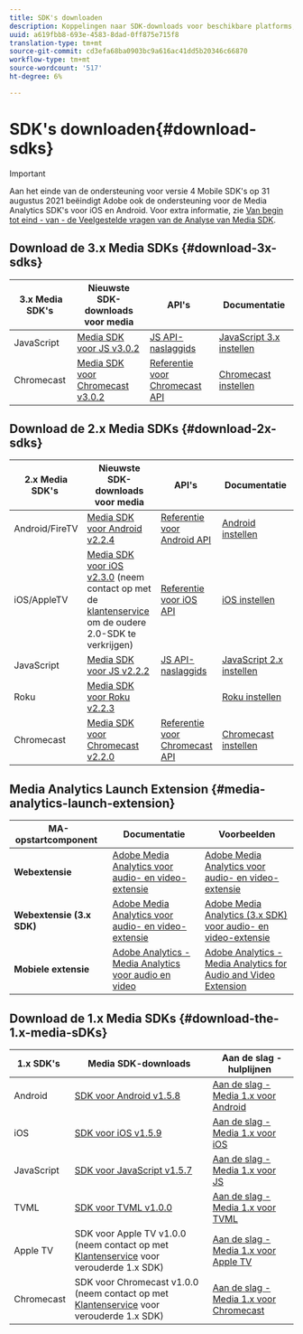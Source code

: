 ```yaml
---
title: SDK's downloaden
description: Koppelingen naar SDK-downloads voor beschikbare platforms, zoals Android, iOS, JavaScript, Chromecast en Roku.
uuid: a619fbb8-693e-4583-8dad-0ff875e715f8
translation-type: tm+mt
source-git-commit: cd3efa68ba0903bc9a616ac41dd5b20346c66870
workflow-type: tm+mt
source-wordcount: '517'
ht-degree: 6%

---
```



# SDK&#39;s downloaden{#download-sdks}

>[!IMPORTANT]
>
>Aan het einde van de ondersteuning voor versie 4 Mobile SDK&#39;s op 31 augustus 2021 beëindigt Adobe ook de ondersteuning voor de Media Analytics SDK&#39;s voor iOS en Android.  Voor extra informatie, zie [Van begin tot eind - van - de Veelgestelde vragen van de Analyse van Media SDK](/help/sdk-implement/end-of-support-faqs.md).


## Download de 3.x Media SDKs {#download-3x-sdks}

| 3.x Media SDK&#39;s  | Nieuwste SDK-downloads voor media |  API&#39;s   |  Documentatie  |
| --- | --- | --- | --- |
| JavaScript | [Media SDK voor JS v3.0.2](https://github.com/Adobe-Marketing-Cloud/media-sdks/releases/tag/js-v3.0.2) | [JS API-naslaggids](https://adobe-marketing-cloud.github.io/media-sdks/reference/javascript_3x/index.html) | [JavaScript 3.x instellen](/help/sdk-implement/setup/setup-javascript/set-up-js-3.md) |
| Chromecast | [Media SDK voor Chromecast v3.0.2](https://github.com/Adobe-Marketing-Cloud/media-sdks/releases/tag/chromecast-v3.0.2) | [Referentie voor Chromecast API](https://adobe-marketing-cloud.github.io/media-sdks/reference/chromecast/) | [Chromecast instellen](/help/sdk-implement/setup/set-up-chromecast.md) |


## Download de 2.x Media SDKs {#download-2x-sdks}

| 2.x Media SDK&#39;s  | Nieuwste SDK-downloads voor media |  API&#39;s   |  Documentatie  |
| --- | --- | --- | --- |
| Android/FireTV | [Media SDK voor Android v2.2.4](https://github.com/Adobe-Marketing-Cloud/media-sdks/releases/tag/android-v2.2.4) | [Referentie voor Android API](https://adobe-marketing-cloud.github.io/media-sdks/reference/android/) | [Android instellen](/help/sdk-implement/setup/set-up-android.md) |
| iOS/AppleTV | [Media SDK voor iOS v2.3.0](https://github.com/Adobe-Marketing-Cloud/media-sdks/releases/tag/ios-v2.3.0)  (neem contact op met de  [klantenservice  ](https://helpx.adobe.com/marketing-cloud/contact-support.html) om de oudere 2.0-SDK te verkrijgen) | [Referentie voor iOS API](https://adobe-marketing-cloud.github.io/media-sdks/reference/ios/) | [iOS instellen](/help/sdk-implement/setup/set-up-ios.md) |
| JavaScript | [Media SDK voor JS v2.2.2](https://github.com/Adobe-Marketing-Cloud/media-sdks/releases/tag/js-v2.2.2) | [JS API-naslaggids](https://adobe-marketing-cloud.github.io/media-sdks/reference/javascript/) | [JavaScript 2.x instellen](/help/sdk-implement/setup/setup-javascript/set-up-js-2.md) |
| Roku | [Media SDK voor Roku v2.2.3](https://github.com/Adobe-Marketing-Cloud/media-sdks/releases/tag/roku-v2.2.3) |  | [Roku instellen](/help/sdk-implement/setup/set-up-roku.md) |
| Chromecast | [Media SDK voor Chromecast v2.2.0](https://github.com/Adobe-Marketing-Cloud/media-sdks/releases/tag/chromecast-v2.2.0) | [Referentie voor Chromecast API](https://adobe-marketing-cloud.github.io/media-sdks/reference/chromecast/) | [Chromecast instellen](/help/sdk-implement/setup/set-up-chromecast.md) |

## Media Analytics Launch Extension {#media-analytics-launch-extension}

| MA-opstartcomponent   | Documentatie | Voorbeelden |
|---|---|---|
| **Webextensie** | [Adobe Media Analytics voor audio- en video-extensie](https://docs.adobe.com/content/help/en/launch/using/extensions-ref/adobe-extension/media-analytics-extension/overview.html) | [Adobe Media Analytics voor audio- en video-extensie](https://github.com/Adobe-Marketing-Cloud/media-sdks/tree/master/samples/launch/js/2.x) |
| **Webextensie (3.x SDK)** | [Adobe Media Analytics voor audio- en video-extensie](https://docs.adobe.com/content/help/en/launch/using/extensions-ref/adobe-extension/media-analytics-3x-extension/overview.html) | [Adobe Media Analytics (3.x SDK) voor audio- en video-extensie](https://github.com/Adobe-Marketing-Cloud/media-sdks/tree/master/samples/launch/js/3.x) |
| **Mobiele extensie** | [Adobe Analytics - Media Analytics voor audio en video](https://aep-sdks.gitbook.io/docs/using-mobile-extensions/adobe-media-analytics) | [Adobe Analytics - Media Analytics for Audio and Video Extension](https://github.com/Adobe-Marketing-Cloud/media-sdks/tree/master/samples/launch/mobile) |

## Download de 1.x Media SDKs {#download-the-1.x-media-sDKs}

| 1.x SDK&#39;s  |  Media SDK-downloads  |  Aan de slag - hulplijnen  |
| --- | --- | --- |
| Android | [SDK voor Android v1.5.8](https://github.com/Adobe-Marketing-Cloud/video-heartbeat/releases/tag/android-v1.5.8) | [Aan de slag - Media 1.x voor Android](setup/vhl-dev-guide-v15_android.pdf) |
| iOS | [SDK voor iOS v1.5.9](https://github.com/Adobe-Marketing-Cloud/video-heartbeat/releases/tag/ios-v1.5.9) | [Aan de slag - Media 1.x voor iOS](setup/vhl-dev-guide-v15_ios.pdf) |
| JavaScript | [SDK voor JavaScript v1.5.7](https://github.com/Adobe-Marketing-Cloud/video-heartbeat/releases/tag/js-v1.5.7) | [Aan de slag - Media 1.x voor JS](setup/vhl-dev-guide-v15_js.pdf) |
| TVML | [SDK voor TVML v1.0.0](https://github.com/Adobe-Marketing-Cloud/video-heartbeat/releases/tag/tvml-v1.0.0) | [Aan de slag - Media 1.x voor TVML](setup/vhl_tvml.pdf) |
| Apple TV | SDK voor Apple TV v1.0.0 (neem contact op met [Klantenservice](https://helpx.adobe.com/marketing-cloud/contact-support.html) voor verouderde 1.x SDK) | [Aan de slag - Media 1.x voor Apple TV](setup/vhl-dev-guide-v1x_appletv.pdf) |
| Chromecast | SDK voor Chromecast v1.0.0 (neem contact op met [Klantenservice](https://helpx.adobe.com/marketing-cloud/contact-support.html) voor verouderde 1.x SDK) | [Aan de slag - Media 1.x voor Chromecast](setup/chromecast_1.x_sdk.pdf) |
